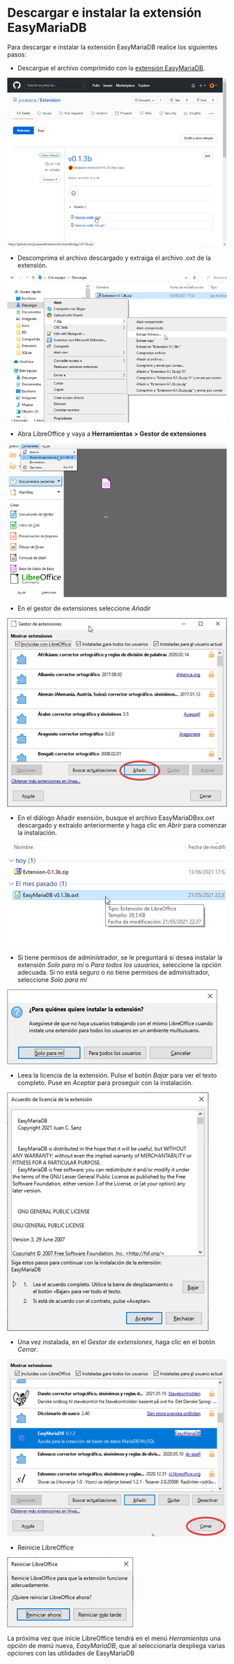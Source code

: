 # Descargar e instalar la extensión EasyMariaDB

Para descargar e instalar la extensión EasyMariaDB realice los siguientes pasos:

- Descargue el archivo comprimido con la [extensión EasyMariaDB](https://github.com/jucasaca/Extension/releases).

![Jekyll](/img/ext1.png)

- Descomprima el archivo descargado y extraiga el archivo .oxt de la extensión.

![Jekyll](/img/ext2.png)

- Abra LibreOffice y vaya a **Herramientas > Gestor de extensiones**

![Jekyll](/img/ext3.png)

- En el gestor de extensiones seleccione _Añadir_

![Jekyll](/img/ext4.png)

- En el diálogo Añadir exensión, busque el archivo EasyMariaDBxx.oxt descargado y extraido anteriormente y haga clic en  _Abrir_ para comenzar la instalación.

![Jekyll](/img/ext5.png)

- Si tiene permisos de administrador, se le preguntará si desea instalar la extensión _Solo para mí_ o _Para todos los usuarios_, seleccione la opción adecuada. Si no está seguro o no tiene permisos de administrador, seleccione _Solo para mí_

![Jekyll](/img/ext6.png)

- Leea la licencia de la extensión. Pulse el botón _Bajar_ para ver el texto completo. Puse en _Aceptar_ para proseguir con la instalación.

![Jekyll](/img/ext7.png)

- Una vez instalada, en el _Gestor de extensiones_, haga clic en el botón _Cerrar_.

![Jekyll](/img/ext8.png)

- Reinicie LibreOffice

![Jekyll](/img/ext9.png)

La próxima vez que inicie LibreOffice tendrá en el menú _Herramientas_ una opción de menú nueva, _EasyMariaDB_, que al seleccionarla despliega varias opciones con las utilidades de EasyMariaDB

